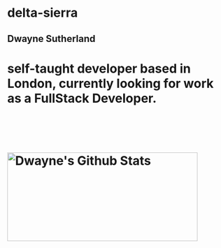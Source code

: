 # delta-sierra


<h2>Dwayne Sutherland<h2/>

<h1>self-taught developer based in London, currently looking for work as a FullStack Developer.<h1/>
<br/>
<br/>

<img align="center" width="435px" height="203px" alt="Dwayne's Github Stats" src="https://github-readme-stats.vercel.app/api/top-langs/?username=Delta-a-Sierra&layout=compact&show_icons=true&count_private=true&theme=tokyonight" />


